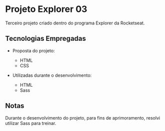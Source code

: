# Projeto Explorer 03

Terceiro projeto criado dentro do programa Explorer da Rocketseat.

## Tecnologias Empregadas

- Proposta do projeto:

  - HTML
  - CSS

- Utilizadas durante o desenvolvimento:
  - HTML
  - Sass

## Notas

Durante o desenvolvimento do projeto, para fins de aprimoramento, resolvi utilizar Sass para treinar.
